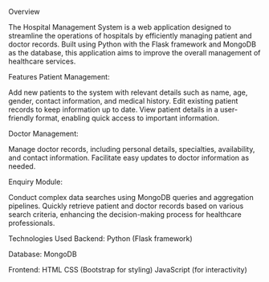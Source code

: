 Overview

The Hospital Management System is a web application designed to streamline the operations of hospitals by efficiently managing patient and doctor records. Built using Python with the Flask framework and MongoDB as the database, this application aims to improve the overall management of healthcare services.

Features
Patient Management:

Add new patients to the system with relevant details such as name, age, gender, contact information, and medical history.
Edit existing patient records to keep information up to date.
View patient details in a user-friendly format, enabling quick access to important information.

Doctor Management:

Manage doctor records, including personal details, specialties, availability, and contact information.
Facilitate easy updates to doctor information as needed.

Enquiry Module:

Conduct complex data searches using MongoDB queries and aggregation pipelines.
Quickly retrieve patient and doctor records based on various search criteria, enhancing the decision-making process for healthcare professionals.

Technologies Used
Backend:
Python (Flask framework)

Database:
MongoDB

Frontend:
HTML
CSS (Bootstrap for styling)
JavaScript (for interactivity)
